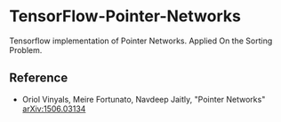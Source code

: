 # TensorFlow-Pointer-Networks

Tensorflow implementation of Pointer Networks. Applied On the Sorting Problem.

## Reference
- Oriol Vinyals, Meire Fortunato, Navdeep Jaitly, "Pointer Networks" [arXiv:1506.03134](http://arxiv.org/abs/1506.03134)
